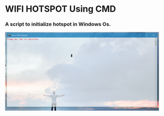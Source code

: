 # WIFI HOTSPOT Using CMD
<h3>A script to initialize hotspot in Windows Os. </h3>

<img src="img.PNG" alt="">
